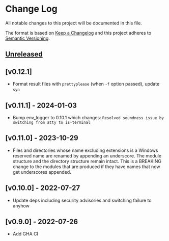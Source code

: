# Change Log

All notable changes to this project will be documented in this file.

The format is based on [Keep a Changelog](http://keepachangelog.com/)
and this project adheres to [Semantic Versioning](http://semver.org/).

## [Unreleased]

## [v0.12.1]
* Format result files with `prettyplease` (when `-f` option passed), update `syn`

## [v0.11.1] - 2024-01-03
* Bump env_logger to 0.10.1 which changes: `Resolved soundness issue by switching from atty to is-terminal`

## [v0.11.0] - 2023-10-29
* Files and directories whose name excluding extensions is a Windows reserved name are renamed by appending an underscore. The module structure and the directory structure remain intact. This is a BREAKING change to the modules that are produced if they have names that now get underscores appended.

## [v0.10.0] - 2022-07-27
* Update deps including security advisories and switching failure to anyhow

## [v0.9.0] - 2022-07-26
* Add GHA CI

[Unreleased]: https://github.com/djmcgill/form/compare/v0.10.0...HEAD
